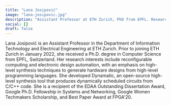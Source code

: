 ```yaml
---
title: "Lana Josipović"
image: "lana-josipovic.jpg"
description: "Assistant Professor at ETH Zurich, PhD from EPFL. Researches reconfigurable computing, HLS for dynamically scheduled circuits. Developer of Dynamatic."
social: []
draft: false
---
```

Lana Josipović is an Assistant Professor in the Department of Information Technology and Electrical Engineering at ETH Zurich. Prior to joining ETH Zurich in January 2022, she received a Ph.D. degree in Computer Science from EPFL, Switzerland. Her research interests include reconfigurable computing and electronic design automation, with an emphasis on high-level synthesis techniques to generate hardware designs from high-level programming languages. She developed Dynamatic, an open-source high-level synthesis tool that produces dynamically scheduled circuits from C/C++ code. She is a recipient of the EDAA Outstanding Dissertation Award, Google Ph.D. Fellowship in Systems and Networking, Google Women Techmakers Scholarship, and Best Paper Award at FPGA'20.
